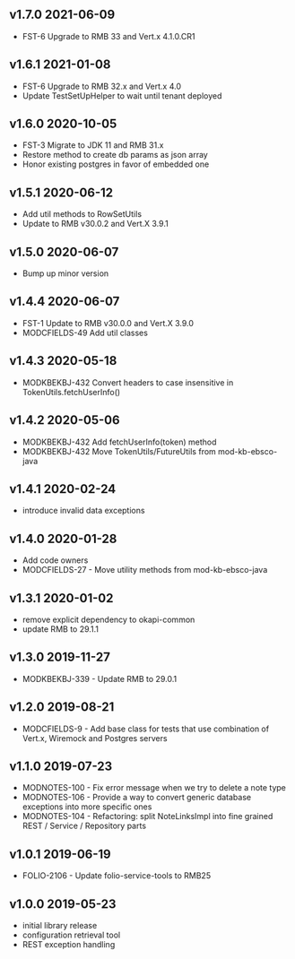 ## v1.7.0 2021-06-09
* FST-6 Upgrade to RMB 33 and Vert.x 4.1.0.CR1

## v1.6.1 2021-01-08
* FST-6 Upgrade to RMB 32.x and Vert.x 4.0
* Update TestSetUpHelper to wait until tenant deployed

## v1.6.0 2020-10-05
* FST-3 Migrate to JDK 11 and RMB 31.x
* Restore method to create db params as json array
* Honor existing postgres in favor of embedded one

## v1.5.1 2020-06-12
* Add util methods to RowSetUtils
* Update to RMB v30.0.2 and Vert.X 3.9.1

## v1.5.0 2020-06-07
* Bump up minor version

## v1.4.4 2020-06-07
* FST-1 Update to RMB v30.0.0 and Vert.X 3.9.0
* MODCFIELDS-49 Add util classes

## v1.4.3 2020-05-18
* MODKBEKBJ-432 Convert headers to case insensitive in TokenUtils.fetchUserInfo()

## v1.4.2 2020-05-06
* MODKBEKBJ-432 Add fetchUserInfo(token) method
* MODKBEKBJ-432 Move TokenUtils/FutureUtils from mod-kb-ebsco-java

## v1.4.1 2020-02-24
* introduce invalid data exceptions

## v1.4.0 2020-01-28    
* Add code owners 
* MODCFIELDS-27 - Move utility methods from mod-kb-ebsco-java

## v1.3.1 2020-01-02    
* remove explicit dependency to okapi-common 
* update RMB to 29.1.1

## v1.3.0 2019-11-27    
* MODKBEKBJ-339 - Update RMB to 29.0.1

## v1.2.0 2019-08-21
* MODCFIELDS-9 - Add base class for tests that use combination of Vert.x, Wiremock and Postgres servers

## v1.1.0 2019-07-23
* MODNOTES-100 - Fix error message when we try to delete a note type
* MODNOTES-106 - Provide a way to convert generic database exceptions into more specific ones
* MODNOTES-104 - Refactoring: split NoteLinksImpl into fine grained REST / Service / Repository parts

## v1.0.1 2019-06-19
* FOLIO-2106 - Update folio-service-tools to RMB25

## v1.0.0 2019-05-23
* initial library release
* configuration retrieval tool
* REST exception handling
